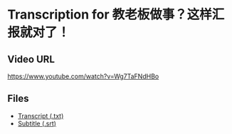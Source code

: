 # Transcription for 教老板做事？这样汇报就对了！
## Video URL
https://www.youtube.com/watch?v=Wg7TaFNdHBo
 
## Files
- [Transcript (.txt)](./transcript.txt)
- [Subtitle (.srt)](./transcript.srt)
